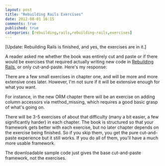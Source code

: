 ```yaml
---
layout: post
title: "Rebuilding Rails Exercises"
date: 2012-08-01 16:15
comments: true
published: true
categories: [rebuilding,rails,rebuilding-rails,exercises]
---
```

[Update: Rebuilding Rails is finished, and yes, the exercises are in it.]

A reader asked me whether the book was entirely cut and paste or if there would be exercises that required actually writing new code in <a href="http://rebuilding-rails.com">Rebuilding Rails</a>, or only cut-and-paste.  Here's my response:

There are a few small exercises in chapter one, and will be more and more extensive ones later.  However, I'm not sure if it will be extensive enough for what you want.

For instance, in the new ORM chapter there will be an exercise on adding column accessors via method_missing, which requires a good basic grasp of what's going on.

There will be 3-5 exercises of about that difficulty (many a bit easier, a few significantly harder) in each chapter.  The book is structured so that your framework gets better with each exercise, but no later chapter depends on the exercise being finished.  So if you skip them, you get the pure cut-and-paste experience but it still works.  If you do all of them, you'll have a much more usable framework.

The downloadable sample code just gives the base cut-and-paste framework, not the exercises.

